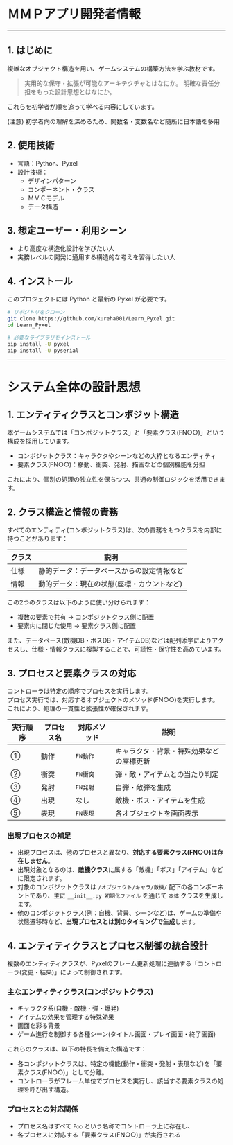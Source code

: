 # ＭＭＰアプリ開発者情報
----
## 1. はじめに

複雑なオブジェクト構造を用い、ゲームシステムの構築方法を学ぶ教材です。

> 実用的な保守・拡張が可能なアーキテクチャとはなにか。
> 明確な責任分担をもった設計思想とはなにか。

これらを初学者が順を追って学べる内容にしています。

(注意) 初学者向の理解を深めるため、関数名・変数名など随所に日本語を多用

## 2. 使用技術

- 言語：Python、Pyxel  
- 設計技術：
  - デザインパターン
  - コンポーネント・クラス
  - ＭＶＣモデル
  - データ構造

## 3. 想定ユーザー・利用シーン

- より高度な構造化設計を学びたい人
- 実務レベルの開発に通用する構造的な考えを習得したい人

## 4. インストール

このプロジェクトには Python と最新の Pyxel が必要です。

```bash
# リポジトリをクローン
git clone https://github.com/kureha001/Learn_Pyxel.git
cd Learn_Pyxel

# 必要なライブラリをインストール
pip install -U pyxel
pip install -U pyserial
```

----
# システム全体の設計思想

## 1. エンティティクラスとコンポジット構造

本ゲームシステムでは「コンポジットクラス」と「要素クラス(FN○○)」という構成を採用しています。

- コンポジットクラス：キャラクタやシーンなどの大枠となるエンティティ
- 要素クラス(FN○○)：移動、衝突、発射、描画などの個別機能を分担

これにより、個別の処理の独立性を保ちつつ、共通の制御ロジックを活用できます。

## 2. クラス構造と情報の責務

すべてのエンティティ(コンポジットクラス)は、次の責務をもつクラスを内部に持つことがあります：

| クラス | 説明                                       |
|--------|--------------------------------------------|
| 仕様   | 静的データ：データベースからの設定情報など |
| 情報   | 動的データ：現在の状態(座標・カウントなど) |

この2つのクラスは以下のように使い分けられます：

- 複数の要素で共有 → コンポジットクラス側に配置
- 要素内に閉じた使用 → 要素クラス側に配置

また、データベース(敵機DB・ボスDB・アイテムDB)などは配列添字によりアクセスし、仕様・情報クラスに複製することで、可読性・保守性を高めています。

## 3. プロセスと要素クラスの対応

コントローラは特定の順序でプロセスを実行します。</BR>
プロセス実行では、対応するオブジェクトのメソッド(FN○○)を実行します。</BR>
これにより、処理の一貫性と拡張性が確保されます。

| 実行順序 | プロセス名 | 対応メソッド | 説明                                     |
|----------|------------|--------------|------------------------------------------|
| ①       | 動作       | `FN動作`     | キャラクタ・背景・特殊効果などの座標更新 |
| ②       | 衝突       | `FN衝突`     | 弾・敵・アイテムとの当たり判定           |
| ③       | 発射       | `FN発射`     | 自弾・敵弾を生成                         |
| ④       | 出現       | なし         | 敵機・ボス・アイテムを生成               |
| ⑤       | 表現       | `FN表現`     | 各オブジェクトを画面表示                 |

### 出現プロセスの補足

- 出現プロセスは、他のプロセスと異なり、**対応する要素クラス(FN○○)は存在しません**。
- 出現対象となるのは、**敵機クラス**に属する「敵機」「ボス」「アイテム」などに限定されます。
- 対象のコンポジットクラスは `/オブジェクト/キャラ/敵機/` 配下の各コンポーネントであり、主に `__init__.py 初期化ファイル` を通じて `本体` クラスを生成します。
- 他のコンポジットクラス(例：自機、背景、シーンなど)は、ゲームの準備や状態遷移時など、**出現プロセスとは別のタイミングで生成**します。

## 4. エンティティクラスとプロセス制御の統合設計

複数のエンティティクラスが、Pyxelのフレーム更新処理に連動する「コントローラ(変更・結果)」によって制御されます。

### 主なエンティティクラス(コンポジットクラス)

- キャラクタ系(自機・敵機・弾・爆発)
- アイテムの効果を管理する特殊効果
- 画面を彩る背景
- ゲーム進行を制御する各種シーン(タイトル画面・プレイ画面・終了画面)

これらのクラスは、以下の特長を備えた構造です：

- 各コンポジットクラスは、特定の機能(動作・衝突・発射・表現など)を「要素クラス(FN○○)」として分離。
- コントローラがフレーム単位でプロセスを実行し、該当する要素クラスの処理を呼び出す構造。

### プロセスとの対応関係

- プロセス名はすべて `P○○` という名称でコントローラ上に存在し、
- 各プロセスに対応する「要素クラス(FN○○)」が実行される